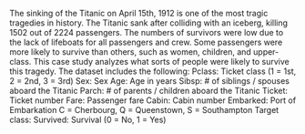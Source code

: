The sinking of the Titanic on April 15th, 1912 is one of the most tragic tragedies in history. The Titanic sank after colliding with an iceberg, killing 1502 out of 2224 passengers. The numbers of survivors were low due to the lack of lifeboats for all passengers and crew. Some passengers were more likely to survive than others, such as women, children, and upper-class. This case study analyzes what sorts of people were likely to survive this tragedy. The dataset includes the following: 
Pclass: Ticket class (1 = 1st, 2 = 2nd, 3 = 3rd)
Sex: Sex 
Age: Age in years 
Sibsp: # of siblings / spouses aboard the Titanic 
Parch: # of parents / children aboard the Titanic 
Ticket: Ticket number 
Fare: Passenger fare 
Cabin: Cabin number 
Embarked: Port of Embarkation C = Cherbourg, Q = Queenstown, S = Southampton
Target class: Survived: Survival (0 = No, 1 = Yes)
